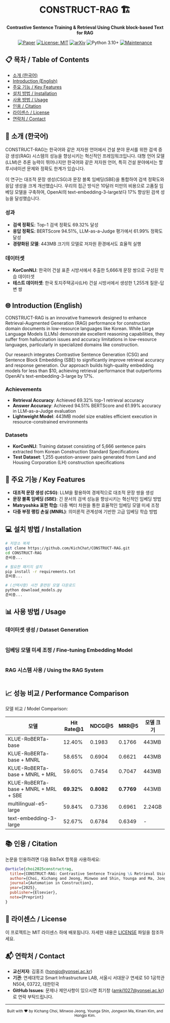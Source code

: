 <div align="center">

# CONSTRUCT-RAG 🏗️

**Contrastive Sentence Training & Retrieval Using Chunk block-based Text for RAG**

[![Paper](https://img.shields.io/badge/Paper-SSRN-blue)](https://papers.ssrn.com/sol3/papers.cfm?abstract_id=5205959)
[![License: MIT](https://img.shields.io/badge/License-MIT-yellow.svg)](https://opensource.org/licenses/MIT)
[![arXiv](https://img.shields.io/badge/arXiv-2025.XXXXX-b31b1b.svg)](https://papers.ssrn.com/sol3/papers.cfm?abstract_id=5205959)
![Python 3.10+](https://img.shields.io/badge/python-3.10+-blue.svg)
[![Maintenance](https://img.shields.io/badge/Maintained%3F-yes-green.svg)](https://github.com/KichChat/CONSTRUCT-RAG/graphs/commit-activity)

</div>

## 📋 목차 / Table of Contents

- [소개 (한국어)](#-소개-한국어)
- [Introduction (English)](#-introduction-english)
- [주요 기능 / Key Features](#-주요-기능--key-features)
- [설치 방법 / Installation](#-설치-방법--installation)
- [사용 방법 / Usage](#-사용-방법--usage) 
- [인용 / Citation](#-인용--citation)
- [라이센스 / License](#-라이센스--license)
- [연락처 / Contact](#-연락처--contact)

## 🌟 소개 (한국어)

CONSTRUCT-RAG는 한국어와 같은 저자원 언어에서 건설 분야 문서를 위한 검색 증강 생성(RAG) 시스템의 성능을 향상시키는 혁신적인 프레임워크입니다. 대형 언어 모델(LLM)은 추론 능력이 뛰어나지만 한국어와 같은 저자원 언어, 특히 건설 분야에서는 할루시네이션 문제와 정확도 한계가 있습니다.

이 연구는 대조적 문장 생성(CSG)과 문장 블록 임베딩(SBE)을 통합하여 검색 정확도와 응답 생성을 크게 개선했습니다. 우리의 접근 방식은 10달러 미만의 비용으로 고품질 임베딩 모델을 구축하여, OpenAI의 text-embedding-3-large보다 17% 향상된 검색 성능을 달성했습니다.

### 성과
- **검색 정확도**: Top-1 검색 정확도 69.32% 달성
- **응답 정확도**: BERTScore 94.51%, LLM-as-a-Judge 평가에서 61.99% 정확도 달성
- **경량화된 모델**: 443MB 크기의 모델로 저자원 환경에서도 효율적 실행

### 데이터셋
- **KorConNLI**: 한국어 건설 표준 시방서에서 추출한 5,666개 문장 쌍으로 구성된 학습 데이터셋
- **테스트 데이터셋**: 한국 토지주택공사(LH) 건설 시방서에서 생성한 1,255개 질문-답변 쌍

## 🌐 Introduction (English)

CONSTRUCT-RAG is an innovative framework designed to enhance Retrieval-Augmented Generation (RAG) performance for construction domain documents in low-resource languages like Korean. While Large Language Models (LLMs) demonstrate excellent reasoning capabilities, they suffer from hallucination issues and accuracy limitations in low-resource languages, particularly in specialized domains like construction.

Our research integrates Contrastive Sentence Generation (CSG) and Sentence Block Embedding (SBE) to significantly improve retrieval accuracy and response generation. Our approach builds high-quality embedding models for less than $10, achieving retrieval performance that outperforms OpenAI's text-embedding-3-large by 17%.

### Achievements
- **Retrieval Accuracy**: Achieved 69.32% top-1 retrieval accuracy
- **Answer Accuracy**: Achieved 94.51% BERTScore and 61.99% accuracy in LLM-as-a-Judge evaluation
- **Lightweight Model**: 443MB model size enables efficient execution in resource-constrained environments

### Datasets
- **KorConNLI**: Training dataset consisting of 5,666 sentence pairs extracted from Korean Construction Standard Specifications
- **Test Dataset**: 1,255 question-answer pairs generated from Land and Housing Corporation (LH) construction specifications

## 🚀 주요 기능 / Key Features

- **대조적 문장 생성 (CSG)**: LLM을 활용하여 경제적으로 대조적 문장 쌍을 생성
- **문장 블록 임베딩 (SBE)**: 긴 문서의 검색 성능을 향상시키는 혁신적인 임베딩 방법
- **Matryoshka 표현 학습**: 다중 벡터 차원을 통한 효율적인 임베딩 모델 미세 조정
- **다중 부정 랭킹 손실 (MNRL)**: 의미론적 관계성에 기반한 고급 임베딩 학습 방법

## 💻 설치 방법 / Installation

```bash
# 저장소 복제
git clone https://github.com/KichChat/CONSTRUCT-RAG.git
cd CONSTRUCT-RAG
준비중...

# 필요한 패키지 설치
pip install -r requirements.txt
준비중...

# (선택사항) 사전 훈련된 모델 다운로드
python download_models.py
준비중...
```

## 📊 사용 방법 / Usage

### 데이터셋 생성 / Dataset Generation

```preparing...
```

### 임베딩 모델 미세 조정 / Fine-tuning Embedding Model

```preparing...
```

### RAG 시스템 사용 / Using the RAG System

```preparing...
```

## 📈 성능 비교 / Performance Comparison

모델 비교 / Model Comparison:

| 모델 | Hit Rate@1 | NDCG@5 | MRR@5 | 모델 크기 |
|------|------------|--------|-------|----------|
| KLUE-RoBERTa-base | 12.40% | 0.1983 | 0.1766 | 443MB |
| KLUE-RoBERTa-base + MNRL | 58.65% | 0.6904 | 0.6621 | 443MB |
| KLUE-RoBERTa-base + MNRL + MRL | 59.60% | 0.7454 | 0.7047 | 443MB |
| KLUE-RoBERTa-base + MNRL + MRL + SBE | **69.32%** | **0.8082** | **0.7769** | 443MB |
| multilingual-e5-large | 59.84% | 0.7336 | 0.6961 | 2.24GB |
| text-embedding-3-large | 52.67% | 0.6784 | 0.6349 | - |

## 📚 인용 / Citation

논문을 인용하려면 다음 BibTeX 항목을 사용하세요:

```bibtex
@article{choi2025constructrag,
  title={CONSTRUCT-RAG: Contrastive Sentence Training \& Retrieval Using Chunk block-based Text for RAG},
  author={Choi, Kichang and Jeong, Minwoo and Shin, Younga and Ma, Jongwon and Kim, Kinam and Kim, Hongjo},
  journal={Automation in Construction},
  year={2025},
  publisher={Elsevier},
  note={Preprint}
}
```

## 📄 라이센스 / License

이 프로젝트는 MIT 라이센스 하에 배포됩니다. 자세한 내용은 [LICENSE](LICENSE) 파일을 참조하세요.

## 📬 연락처 / Contact

- **교신저자**: 김홍조 (hongjo@yonsei.ac.kr)
- **기관**: 연세대학교 Smart Infrastructure LAB, 서울시 서대문구 연세로 50 1공학관 N504, 03722, 대한민국
- **GitHub Issues**: 문제나 제안사항이 있으시면 최기창 (amki1027@yonsei.ac.kr)로 연락 부탁드립니다.

---

<div align="center">
  <sub>Built with ❤️ by Kichang Choi, Minwoo Jeong, Younga Shin, Jongwon Ma, Kinam Kim, and Hongjo Kim.</sub>
</div>
